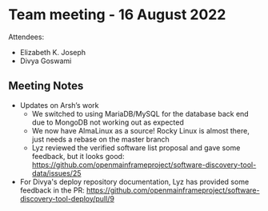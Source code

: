 # Team meeting - 16 August 2022

Attendees:
 - Elizabeth K. Joseph
 - Divya Goswami

## Meeting Notes

 - Updates on Arsh’s work
   - We switched to using MariaDB/MySQL for the database back end due to MongoDB not working out as expected
   - We now have AlmaLinux as a source! Rocky Linux is almost there, just needs a rebase on the master branch
   - Lyz reviewed the verified software list proposal and gave some feedback, but it looks good: https://github.com/openmainframeproject/software-discovery-tool-data/issues/25
 - For Divya's deploy repository documentation, Lyz has provided some feedback in the PR: https://github.com/openmainframeproject/software-discovery-tool-deploy/pull/9
